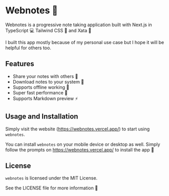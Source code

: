 # Webnotes 📝

Webnotes is a progressive note taking application built with Next.js in TypeScript 💻 Tailwind CSS 🎨 and Xata 🚀 

I built this app mostly because of my personal use case but I hope it will be helpful for others too.

## Features
- Share your notes with others 🤝
- Download notes to your system 💾
- Supports offline working 📱
- Super fast performance 🚀
- Supports Markdown preview ⚡️


## Usage and Installation
Simply visit the website (https://webnotes.vercel.app/) to start using `webnotes`.

You can install `webnotes` on your mobile device or desktop as well. Simply follow the prompts on https://webnotes.vercel.app/ to install the app 📲


## License
`webnotes` is licensed under the MIT License. 

See the LICENSE file for more information 📖



